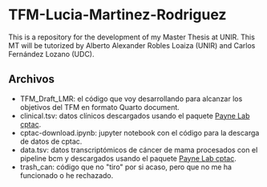 # TFM-Lucia-Martinez-Rodriguez
This is a repository for the development of my Master Thesis at UNIR. This MT will be tutorized by Alberto Alexander Robles Loaiza (UNIR) and Carlos Fernández Lozano (UDC).

## Archivos
- TFM_Draft_LMR: el código que voy desarrollando para alcanzar los objetivos del TFM en formato Quarto document.
- clinical.tsv: datos clínicos descargados usando el paquete [Payne Lab cptac](https://github.com/PayneLab/cptac).
- cptac-download.ipynb: jupyter notebook con el código para la descarga de datos de cptac.
- data.tsv: datos transcriptómicos de cáncer de mama procesados con el pipeline bcm y descargados usando el paquete [Payne Lab cptac](https://github.com/PayneLab/cptac).
- trash_can: código que no "tiro" por si acaso, pero que no me ha funcionado o he rechazado.
